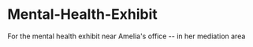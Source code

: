 # Mental-Health-Exhibit
For the mental health exhibit near Amelia's office -- in her mediation area
